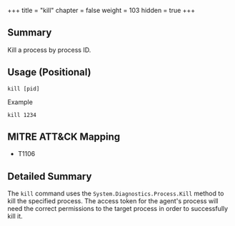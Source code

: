 +++
title = "kill"
chapter = false
weight = 103
hidden = true
+++

## Summary
Kill a process by process ID.

## Usage (Positional)
```
kill [pid]
```
Example
```
kill 1234
```


## MITRE ATT&CK Mapping

- T1106

## Detailed Summary
The `kill` command uses the `System.Diagnostics.Process.Kill` method to kill the specified process. The access token for the agent's process will need the correct permissions to the target process in order to successfully kill it.
